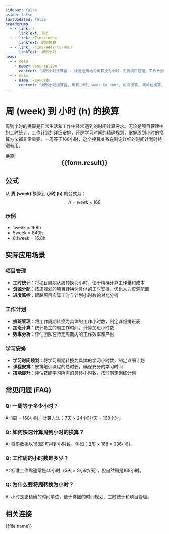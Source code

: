 ```yaml
---
sidebar: false
aside: false
lastUpdated: false
breadcrumb:
  - - link: /
      linkText: 首页
  - - link: /Time/index
      linkText: 时间换算
  - - link: /Time/Week-to-Hour
      linkText: 周到小时
head:
  - - meta
    - name: description
      content: "周到小时换算器 - 快速准确地将周转换为小时，支持项目管理、工作计划、学习安排等多种应用场景的时间计算工具。"
  - - meta
    - name: keywords
      content: "周到小时换算器, 周转小时, week to hour, 时间换算, 周单位换算, 小时计算, 项目管理, 工作计划, 学习安排, 时间转换工具, 周的换算, 小时单位, 时间单位换算, 一周多少小时, 168小时"
---
```

# 周 (week) 到 小时 (h) 的换算

周到小时的换算是日常生活和工作中经常遇到的时间计算需求。无论是项目管理中的工时统计、工作计划的详细安排，还是学习时间的精确规划，掌握周到小时的换算方法都非常重要。一周等于168小时，这个换算关系在制定详细的时间计划时特别有用。

<script setup>
import { onMounted, reactive, inject, ref } from 'vue'
import { NButton,NForm ,NFormItem,NInput,NInputNumber,NSelect,NCard,useMessage,NGrid ,NGi  } from 'naive-ui'
import { defineClientComponent } from 'vitepress'
import { Time } from '../files';

const convert = inject('convert')
const seoKey = ['周单位换算','周转换','week是什么单位','小时单位','周的换算','时间 周','周换算小时','时间转化','一周','周的定义','周单位','周换算','一周多少小时','小时时间计算','周的英文','时间周','时间单位','时间换算','小时单位','一周等于多少小时','168小时']
const form = reactive({
  number: null,
  result: '',
  title: '周到小时换算器'
})

const convertHandler = () => {
  if (form.number !== null && !isNaN(form.number)) {
    const convertedValue = parseFloat(form.number) * 168
    form.result = `${form.number}week = ${convertedValue.toFixed(2)}h`
  } else {
    form.result = '请输入有效的数值。'
  }
}
</script>

<n-card :title="form.title" size="small" :bordered="false" style="margin-bottom: 16px">
  <n-form size="large" :model="form">
    <n-form-item label="周 (week)">
      <n-input-number v-model:value="form.number" placeholder="输入周" style="width: 100%" />
    </n-form-item>
    <n-form-item>
      <n-button type="info" @click="convertHandler" block>换算</n-button>
    </n-form-item>
  </n-form>
  <template #footer>
    <div style="font-size: 12px; color: #666; text-align: center;">
      <span v-for="(keyword, index) in seoKey" :key="index">
        {{ keyword }}<span v-if="index < seoKey.length - 1"> | </span>
      </span>
    </div>
  </template>
</n-card>

<n-card  embedded :bordered="false" hoverable>
  <div  style="text-align:center;font-size:20px;">
    <strong>{{form.result}}</strong>
  </div>
</n-card>

## 公式

从 **周 (week)** 换算到 **小时 (h)** 的公式为：
$$ h = week \times 168 $$

### 示例
- 1week = 168h
- 5week = 840h
- 0.1week = 16.8h

## 实际应用场景

### 项目管理
- **工时统计**：将项目周期从周转换为小时，便于精确计算工作量和成本
- **资源分配**：按周规划的项目转换为具体的工时安排，优化人力资源配置
- **进度监控**：跟踪项目实际工时与计划小时数的对比分析

### 工作计划
- **排班管理**：将工作周期转换为具体的工作小时数，制定详细排班表
- **加班计算**：统计员工的周工作时间，计算加班小时数
- **效率分析**：评估团队在特定周期内的工作效率和产出

### 学习安排
- **学习时间规划**：将学习周期转换为具体的学习小时数，制定详细计划
- **课程安排**：安排培训课程的总时长，确保充分的学习时间
- **技能提升**：评估技能学习所需的具体小时数，按时制定训练计划

## 常见问题 (FAQ)

### Q: 一周等于多少小时？
A: 1周 = 168小时。计算方法：7天 × 24小时/天 = 168小时。

### Q: 如何快速计算周到小时的换算？
A: 将周数乘以168即可得到小时数。例如：2周 × 168 = 336小时。

### Q: 工作周的小时数是多少？
A: 标准工作周通常是40小时（5天 × 8小时/天），但自然周是168小时。

### Q: 为什么要将周转换为小时？
A: 小时是更精确的时间单位，便于详细的时间规划、工时统计和项目管理。
## 相关连接
<n-grid x-gap="12" :cols="2">
  <n-gi v-for="(file, index) in Time" :key="index">
    <n-button
      text
      tag="a"
      :href="file.path"
      type="info"
    >
      {{file.name}}
    </n-button>
  </n-gi>
</n-grid>